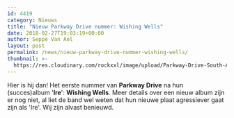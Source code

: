 ```yaml
---
id: 4419
category: Nieuws
title: "Nieuw Parkway Drive nummer: Wishing Wells"
date: 2018-02-27T19:03:19+00:00
author: Seppe Van Ael
layout: post
permalink: /news/nieuw-parkway-drive-nummer-wishing-wells/
thumbnail: >-
  https://res.cloudinary.com/rockxxl/image/upload/Parkway-Drive-South-Africa-Crushed-2015-620x400.jpg
---
```

Hier is hij dan! Het eerste nummer van **Parkway Drive** na hun (succes)album '**Ire**': **Wishing Wells**. Meer details over een nieuw album zijn er nog niet, al liet de band wel weten dat hun nieuwe plaat agressiever gaat zijn als 'Ire'. Wij zijn alvast benieuwd.
